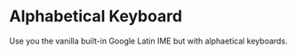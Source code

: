 # Alphabetical Keyboard

Use you the vanilla built-in Google Latin IME but with alphaetical keyboards.
